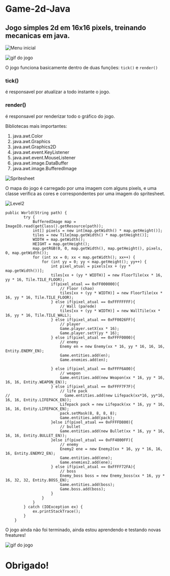 # Game-2d-Java
## Jogo simples 2d em 16x16 pixels, treinando mecanicas em java.

![Menu inicial](https://github.com/Fabipmfilho/Game-2d-Java/blob/master/Game_01/menu_inicial.png)

![gif do jogo](https://github.com/Fabipmfilho/Game-2d-Java/blob/master/Game_01/Meu%20V%C3%ADdeo1.gif)

O jogo funciona basicamente dentro de duas funções:
`tick()` e `render()`

### tick() 
é responsavel por atualizar a todo instante o jogo.

### render()
é responsavel por renderizar todo o gráfico do jogo.

Bibliotecas mais importantes:
1. java.awt.Color
2. java.awt.Graphics
3. java.awt.Graphics2D
4. java.awt.event.KeyListener
5. java.awt.event.MouseListener
6. java.awt.image.DataBuffer
7. java.awt.image.BufferedImage

![Spritesheet](https://github.com/Fabipmfilho/Game-2d-Java/blob/master/Game_01/res/spritesheet.png)

O mapa do jogo é carregado por uma imagem com alguns pixels, e uma classe verifica as cores e correspondentes
por uma imagem do spritesheet.

![Level2](https://github.com/Fabipmfilho/Game-2d-Java/blob/master/Game_01/res/level2.png)

```
public World(String path) {
        try {
            BufferedImage map = ImageIO.read(getClass().getResource(path));
            int[] pixels = new int[map.getWidth() * map.getHeight()];
            tiles = new Tile[map.getWidth() * map.getHeight()];
            WIDTH = map.getWidth();
            HEIGHT = map.getHeight();
            map.getRGB(0, 0, map.getWidth(), map.getHeight(), pixels, 0, map.getWidth());
            for (int xx = 0; xx < map.getWidth(); xx++) {
                for (int yy = 0; yy < map.getHeight(); yy++) {
                    int pixel_atual = pixels[xx + (yy * map.getWidth())]; 
                    tiles[xx + (yy * WIDTH)] = new FloorTile(xx * 16, yy * 16, Tile.TILE_FLOOR);
                    if(pixel_atual == 0xFF000000){
                        // Floor (chao)
                        tiles[xx + (yy * WIDTH)] = new FloorTile(xx * 16, yy * 16, Tile.TILE_FLOOR);
                    } else if(pixel_atual == 0xFFFFFFFF){
                        // Wall (parede)
                        tiles[xx + (yy * WIDTH)] = new WallTile(xx * 16, yy * 16, Tile.TILE_WALL);
                    } else if(pixel_atual == 0xFF0026FF){
                        // player
                        Game.player.setX(xx * 16);
                        Game.player.setY(yy * 16);
                    } else if(pixel_atual == 0xFFFF0000){
                        // enemy
                        Enemy en = new Enemy(xx * 16, yy * 16, 16, 16, Entity.ENEMY_EN);
                        Game.entities.add(en);
                        Game.enemies.add(en);
                        
                    } else if(pixel_atual == 0xFFFF6A00){
                        // weapon
                        Game.entities.add(new Weapon(xx * 16, yy * 16, 16, 16, Entity.WEAPON_EN));
                    } else if(pixel_atual == 0xFFFF7F7F){
                        // life pack
//                        Game.entities.add(new Lifepack(xx*16, yy*16, 16, 16, Entity.LIFEPACK_EN));
                        Lifepack pack = new Lifepack(xx * 16, yy * 16, 16, 16, Entity.LIFEPACK_EN);
                        pack.setMask(8, 8, 8, 8);
                        Game.entities.add(pack);
                    }else if(pixel_atual == 0xFFFFD800){
                        // bullet
                        Game.entities.add(new Bullet(xx * 16, yy * 16, 16, 16, Entity.BULLET_EN));
                    }else if(pixel_atual == 0xFF4800FF){
                        // enemy
                        Enemy2 ene = new Enemy2(xx * 16, yy * 16, 16, 16, Entity.ENEMY2_EN);
                        Game.entities.add(ene);
                        Game.enemies2.add(ene);
                    } else if(pixel_atual == 0xFFFF72FA){
                        // boss
                        Enemy_boss boss = new Enemy_boss(xx * 16, yy * 16, 32, 32, Entity.BOSS_EN);
                        Game.entities.add(boss);
                        Game.boss.add(boss);
                    }
                }
            }
        } catch (IOException ex) {
            ex.printStackTrace();
        }
    }
```
O jogo ainda não foi terminado, ainda estou aprendendo e testando novas freatures!

![gif do jogo](https://github.com/Fabipmfilho/Game-2d-Java/blob/master/Game_01/Meu%20V%C3%ADdeo.gif)

# Obrigado!
